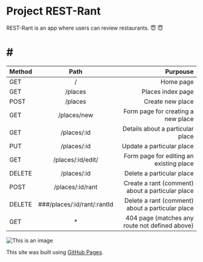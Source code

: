 # Project REST-Rant


REST-Rant is an app where users can review restaurants.
:innocent: :innocent:


# # #
|    Method    |     Path                     |    Purpouse                                         |
| :---         |     :---:                    |          ---:                                       |
|    GET       |      /                       |  Home page                                          |
|    GET       |   /places                    |  Places index page                                  |
|    POST      |   /places                    |  Create new place                                   |
|    GET       |   /places/new                |  Form page for creating a new place                 |
|    GET       |   /places/:id                |  Details about a particular place                   |
|    PUT       |   /places/:id                |  Update a particular place                          |
|    GET       |   /places/:id/edit/          |  Form page for editing an existing place            |
|    DELETE    |   /places/:id                |  Delete a particular place                          |
|    POST      |   /places/:id/rant           |  Create a rant (comment) about a particular place   |
|    DELETE    |  ###/places/:id/rant/:rantId |  Delete a rant (comment) about a particular place   |
|    GET       |       *                      |   404 page (matches any route not defined above)    |





















![This is an image](https://myoctocat.com/assets/images/base-octocat.svg)

This site was built using [GitHub Pages](https://pages.github.com/).